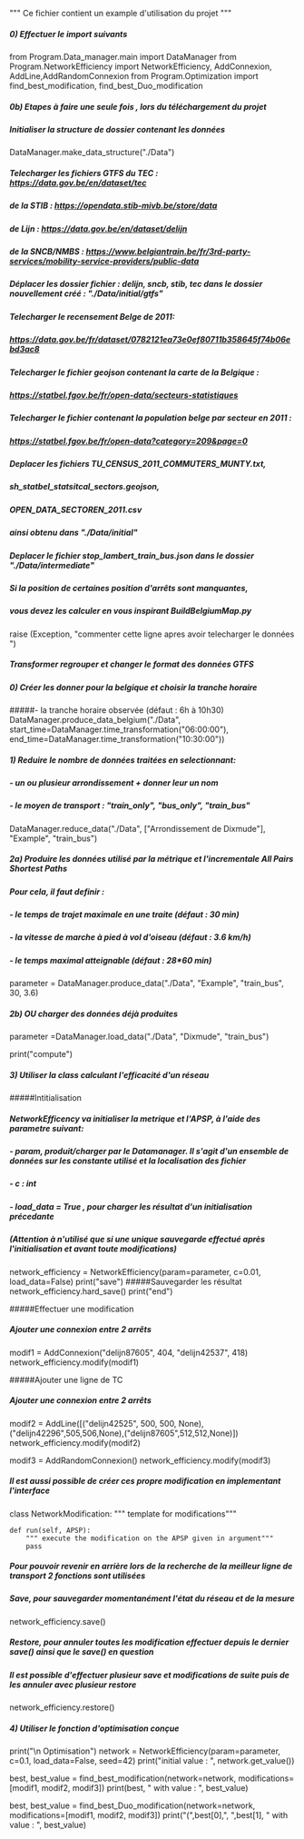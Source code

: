 """
Ce fichier contient un example d'utilisation du projet
"""

##### 0) Effectuer le import suivants
from Program.Data_manager.main import DataManager
from Program.NetworkEfficiency import NetworkEfficiency, AddConnexion, AddLine,AddRandomConnexion
from Program.Optimization import find_best_modification, find_best_Duo_modification


##### 0b) Etapes à faire une seule fois , lors du téléchargement du projet
##### Initialiser la structure de dossier contenant les données
DataManager.make_data_structure("./Data")

##### Telecharger les fichiers GTFS du TEC : https://data.gov.be/en/dataset/tec
#####                               de la STIB : https://opendata.stib-mivb.be/store/data
#####                               de Lijn : https://data.gov.be/en/dataset/delijn
#####                               de la SNCB/NMBS : https://www.belgiantrain.be/fr/3rd-party-services/mobility-service-providers/public-data
##### Déplacer les dossier fichier : delijn, sncb, stib, tec dans le dossier nouvellement créé : "./Data/initial/gtfs"


##### Telecharger le recensement Belge de 2011:
#####               https://data.gov.be/fr/dataset/0782121ea73e0ef80711b358645f74b06ebd3ac8
##### Telecharger le fichier geojson contenant la carte de la Belgique :
#####               https://statbel.fgov.be/fr/open-data/secteurs-statistiques
##### Telecharger le fichier contenant la population belge par secteur en 2011 :
#####               https://statbel.fgov.be/fr/open-data?category=209&page=0
##### Deplacer les fichiers TU_CENSUS_2011_COMMUTERS_MUNTY.txt,
#####                       sh_statbel_statsitcal_sectors.geojson,
#####                       OPEN_DATA_SECTOREN_2011.csv
#####  ainsi obtenu dans "./Data/initial"


##### Deplacer le fichier stop_lambert_train_bus.json dans le dossier "./Data/intermediate"
##### Si la position de certaines position d'arrêts sont manquantes, 
##### vous devez les calculer en vous inspirant BuildBelgiumMap.py 


raise (Exception, "commenter cette ligne apres avoir telecharger le données ")

##### Transformer regrouper et changer le format des données GTFS
##### 0) Créer les donner pour la belgique et choisir la tranche horaire
#####- la tranche horaire observée  (défaut :  6h à 10h30)
DataManager.produce_data_belgium("./Data", start_time=DataManager.time_transformation("06:00:00"),
                        end_time=DataManager.time_transformation("10:30:00"))






##### 1) Reduire le nombre de données traitées en selectionnant:
#####            - un ou plusieur arrondissement + donner leur un nom
#####            - le moyen de transport : "train_only", "bus_only",  "train_bus"
#####
DataManager.reduce_data("./Data",
                        ["Arrondissement de Dixmude"],
                        "Example",
                        "train_bus")






##### 2a) Produire les données utilisé par la métrique et l'incrementale All Pairs Shortest Paths
#####    Pour cela,  il faut definir :
#####           - le temps de trajet maximale en une traite   (défaut :  30 min)
#####           - la vitesse de marche à pied à vol d'oiseau  (défaut :  3.6 km/h)
#####           - le temps maximal atteignable               (défaut :  28*60 min)
parameter = DataManager.produce_data("./Data", "Example", "train_bus", 30, 3.6)


##### 2b) OU charger des données déjà produites
parameter =DataManager.load_data("./Data", "Dixmude", "train_bus")





print("compute")

##### 3) Utiliser la class calculant l'efficacité d'un réseau

#####Intitialisation
##### NetworkEfficency va initialiser la metrique et l'APSP, à l'aide des parametre suivant:
#####            - param, produit/charger par le Datamanager. Il s'agit d'un ensemble de données sur les constante utilisé et la localisation des fichier
#####            - c : int
#####            - load_data = True , pour charger les résultat d'un initialisation précedante
#####            (Attention à n'utilisé que si une unique sauvegarde effectué après l'initialisation et avant toute modifications)
network_efficiency = NetworkEfficiency(param=parameter, c=0.01, load_data=False)
print("save")
#####Sauvegarder les résultat
network_efficiency.hard_save()
print("end")

#####Effectuer une modification
##### Ajouter une connexion entre 2 arrêts
modif1 = AddConnexion("delijn87605", 404, "delijn42537", 418)
network_efficiency.modify(modif1)

#####Ajouter une ligne de TC
##### Ajouter une connexion entre 2 arrêts
modif2 = AddLine([("delijn42525", 500, 500, None),("delijn42296",505,506,None),("delijn87605",512,512,None)])
network_efficiency.modify(modif2)

modif3 = AddRandomConnexion()
network_efficiency.modify(modif3)


##### Il est aussi possible de créer ces propre modification en implementant l'interface
class NetworkModification:
    """ template for modifications"""

    def run(self, APSP):
        """ execute the modification on the APSP given in argument"""
        pass


##### Pour pouvoir revenir en arrière lors de la recherche de la meilleur ligne de transport 2 fonctions sont utilisées
##### Save,    pour sauvegarder momentanément l'état du réseau et de la mesure
network_efficiency.save()
##### Restore,   pour annuler toutes les modification effectuer depuis le dernier save() ainsi que le save() en question
##### Il est possible d'effectuer plusieur save et modifications de suite puis de les annuler avec plusieur restore
network_efficiency.restore()




##### 4) Utiliser le fonction d'optimisation conçue
print("\n Optimisation")
network = NetworkEfficiency(param=parameter, c=0.1, load_data=False, seed=42)
print("initial value : ", network.get_value())

best, best_value = find_best_modification(network=network, modifications=[modif1, modif2, modif3])
print(best, " with value : ", best_value)

best, best_value = find_best_Duo_modification(network=network, modifications=[modif1, modif2, modif3])
print("(",best[0],", ",best[1], " with value : ", best_value)



